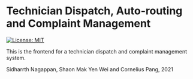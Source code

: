 # Technician Dispatch, Auto-routing and Complaint Management
[![License: MIT](https://img.shields.io/badge/License-MIT-yellow.svg)](https://opensource.org/licenses/MIT) 

This is the frontend for a technician dispatch and complaint management system. 

Sidharrth Nagappan, Shaon Mak Yen Wei and Cornelius Pang, 2021 
